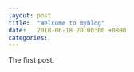 ```yaml
---
layout: post
title:  "Welcome to myblog"
date:   2018-06-18 20:00:00 +0800
categories: 
---
```


The first post.
